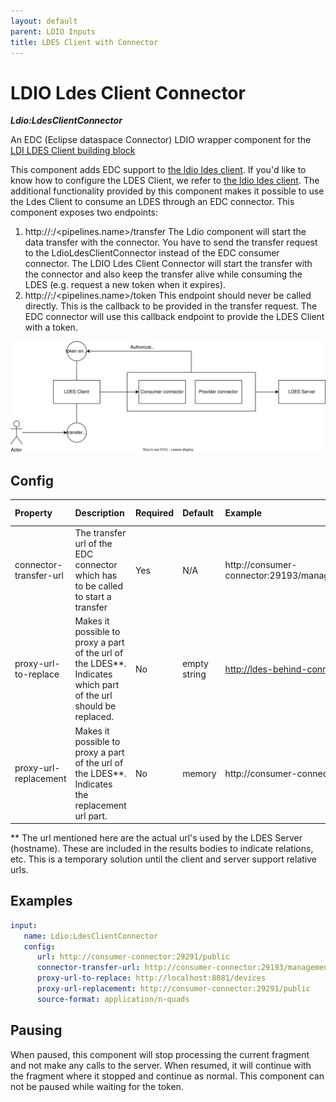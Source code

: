 ```yaml
---
layout: default
parent: LDIO Inputs
title: LDES Client with Connector
---
```


# LDIO Ldes Client Connector

***Ldio:LdesClientConnector***

An EDC (Eclipse dataspace Connector) LDIO wrapper component for
the [LDI LDES Client building block](../../core/ldi-inputs/ldes-client)

This component adds EDC support to [the ldio ldes client](./ldio-ldes-client.md). If you'd like to know how to configure
the LDES Client,
we refer to [the ldio ldes client](./ldio-ldes-client.md).
The additional functionality provided by this component makes it possible to use the Ldes Client to consume an LDES
through an EDC connector.
This component exposes two endpoints:

1. http://<host>:<port>/<pipelines.name>/transfer
   The Ldio component will start the data transfer with the connector. You have to send the transfer request to
   the LdioLdesClientConnector instead of the EDC consumer connector. The LDIO Ldes Client Connector will start the
   transfer
   with the connector and also keep the transfer alive while consuming the LDES (e.g. request a new token when it
   expires).
3. http://<host>:<port>/<pipelines.name>/token
   This endpoint should never be called directly. This is the callback to be provided in the transfer request.
   The EDC connector will use this callback endpoint to provide the LDES Client with a token.

![img](./art/ldes-client-connector.svg)

## Config

| Property               | Description                                                                                                     | Required | Default      | Example                                                         | Supported values    |
|:-----------------------|:----------------------------------------------------------------------------------------------------------------|:---------|:-------------|:----------------------------------------------------------------|:--------------------|
| connector-transfer-url | The transfer url of the EDC connector which has to be called to start a transfer                                | Yes      | N/A          | http://consumer-connector:29193/management/v2/transferprocesses | HTTP and HTTPS urls |
| proxy-url-to-replace   | Makes it possible to proxy a part of the url of the LDES**. Indicates which part of the url should be replaced. | No       | empty string | http://ldes-behind-connectors.dev                               | string              |
| proxy-url-replacement  | Makes it possible to proxy a part of the url of the LDES**. Indicates the replacement url part.                 | No       | memory       | http://consumer-connector:29193                                 | string              |

** The url mentioned here are the actual url's used by the LDES Server (hostname). These are included in the results bodies to indicate relations, etc. This is a temporary solution until the client and server support relative urls.


## Examples

```yaml
input:
   name: Ldio:LdesClientConnector
   config:
      url: http://consumer-connector:29291/public
      connector-transfer-url: http://consumer-connector:29193/management/v2/transferprocesses
      proxy-url-to-replace: http://localhost:8081/devices
      proxy-url-replacement: http://consumer-connector:29291/public
      source-format: application/n-quads
```

## Pausing

When paused, this component will stop processing the current fragment and not make any calls to the server.
When resumed, it will continue with the fragment where it stopped and continue as normal.
This component can not be paused while waiting for the token.
